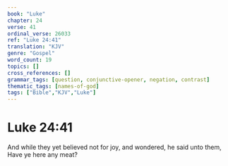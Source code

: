 ```yaml
---
book: "Luke"
chapter: 24
verse: 41
ordinal_verse: 26033
ref: "Luke 24:41"
translation: "KJV"
genre: "Gospel"
word_count: 19
topics: []
cross_references: []
grammar_tags: [question, conjunctive-opener, negation, contrast]
thematic_tags: [names-of-god]
tags: ["Bible","KJV","Luke"]
---
```


# Luke 24:41

And while they yet believed not for joy, and wondered, he said unto them, Have ye here any meat?
